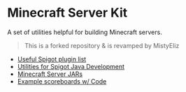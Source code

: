 # Minecraft Server Kit
A set of utilities helpful for building Minecraft servers.

> This is a forked repository & is revamped by MistyEliz

- [Useful Spigot plugin list](/please-open-readme/spigot-useful-plugins.md "Useful Spigot plugin list")
- [Utilities for Spigot Java Development](/please-open-readme/java-utils.md "Utilities for Spigot Java Development")
- [Minecraft Server JARs](/please-open-readme/server-jars.md "Minecraft Server JARs")
- [Example scoreboards w/ Code](/example-scoreboards "Example scoreboards")
